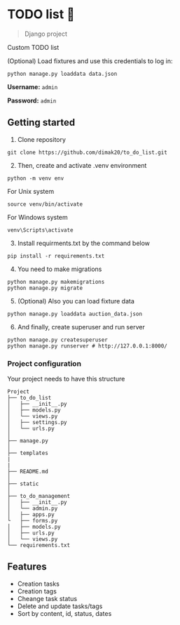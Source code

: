 # TODO list 📝
> Django project 

Custom TODO list


(Optional) Load fixtures and use this credentials to log in:
```shell
python manage.py loaddata data.json
```
**Username:** `admin`

**Password:** `admin`
## Getting started

1. Clone repository  
```shell
git clone https://github.com/dimak20/to_do_list.git
```
2. Then, create and activate .venv environment  
```shell
python -m venv env
```
For Unix system
```shell
source venv/bin/activate
```

For Windows system

```shell
venv\Scripts\activate
```

3. Install requirments.txt by the command below  


```shell
pip install -r requirements.txt
```

4. You need to make migrations
```shell
python manage.py makemigrations
python manage.py migrate
```
5. (Optional) Also you can load fixture data
```shell
python manage.py loaddata auction_data.json
```


6. And finally, create superuser and run server

```shell
python manage.py createsuperuser
python manage.py runserver # http://127.0.0.1:8000/
```


### Project configuration

Your project needs to have this structure


```plaintext
Project
├── to_do_list
│   ├── __init__.py
│   ├── models.py
│   └── views.py
│   ├── settings.py
│   └── urls.py
│
├── manage.py
│
├── templates 
|
|
├── README.md
│   
├── static
│
├── to_do_management
│   ├── __init__.py
│   └── admin.py
│   ├── apps.py
└   ├── forms.py
│   ├── models.py
│   ├── urls.py
│   └── views.py
└── requirements.txt
```


## Features

* Creation tasks
* Creation tags
* Cheange task status
* Delete and update tasks/tags
* Sort by content, id, status, dates
